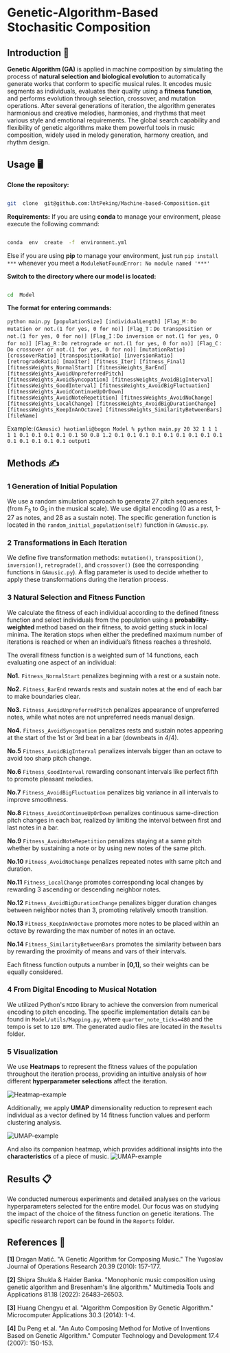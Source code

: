 
# Genetic-Algorithm-Based Stochasitic Composition

  

## Introduction 👋

  

**Genetic Algorithm (GA)** is applied in machine composition by simulating the process of **natural selection and biological evolution** to automatically generate works that conform to specific musical rules. It encodes music segments as individuals, evaluates their quality using a **fitness function**, and performs evolution through selection, crossover, and mutation operations. After several generations of iteration, the algorithm generates harmonious and creative melodies, harmonies, and rhythms that meet various style and emotional requirements. The global search capability and flexibility of genetic algorithms make them powerful tools in music composition, widely used in melody generation, harmony creation, and rhythm design.

  

## Usage 🖥️

**Clone the repository:**

``` bash

git  clone  git@github.com:lhtPeking/Machine-based-Composition.git

```

**Requirements:**
If you are using **conda** to manage your environment, please execute the following command:

``` bash

conda  env  create  -f  environment.yml

```
Else if you are using **pip** to manage your environment, just run ```pip install ***``` whenever you meet a ```ModuleNotFoundError: No module named '***'```

**Switch to the directory where our model is located:**

``` bash

cd  Model

```

**The format for entering commands:**

```python main.py [populationSize] [individualLength] [Flag_M：Do mutation or not.(1 for yes, 0 for no)] [Flag_T：Do transposition or not.(1 for yes, 0 for no)] [Flag_I：Do inversion or not.(1 for yes, 0 for no)] [Flag_R：Do retrograde or not.(1 for yes, 0 for no)] [Flag_C：Do crossover or not.(1 for yes, 0 for no)] [mutationRatio] [crossoverRatio] [transpositionRatio] [inversionRatio] [retrogradeRatio] [maxIter] [fitness_Iter] [fitness_Final] [fitnessWeights_NormalStart] [fitnessWeights_BarEnd] [fitnessWeights_AvoidUnpreferredPitch] [fitnessWeights_AvoidSyncopation] [fitnessWeights_AvoidBigInterval] [fitnessWeights_GoodInterval] [fitnessWeights_AvoidBigFluctuation] [fitnessWeights_AvoidContinueUpOrDown] [fitnessWeights_AvoidNoteRepetition] [fitnessWeights_AvoidNoChange] [fitnessWeights_LocalChange] [fitnessWeights_AvoidBigDurationChange] [fitnessWeights_KeepInAnOctave] [fitnessWeights_SimilarityBetweenBars] [fileName]```

  

Example:```(GAmusic) haotianli@bogon Model % python main.py 20 32 1 1 1 1 1 0.1 0.1 0.1 0.1 0.1 50 0.8 1.2 0.1 0.1 0.1 0.1 0.1 0.1 0.1 0.1 0.1 0.1 0.1 0.1 0.1 0.1 output1```

  

  

## Methods ✍️

  

### 1 Generation of Initial Population

  

We use a random simulation approach to generate 27 pitch sequences (from $F_3$ to $G_5$ in the musical scale). We use digital encoding (0 as a rest, 1-27 as notes, and 28 as a sustain note). The specific generation function is located in the ```random_initial_population(self)``` function in ```GAmusic.py```.

  

### 2 Transformations in Each Iteration

  

We define five transformation methods: ```mutation()```, ```transposition()```, ```inversion()```, ```retrograde()```, and ```crossover()``` (see the corresponding functions in ```GAmusic.py```). A flag parameter is used to decide whether to apply these transformations during the iteration process.

  

### 3 Natural Selection and Fitness Function

  

We calculate the fitness of each individual according to the defined fitness function and select individuals from the population using a **probability-weighted** method based on their fitness, to avoid getting stuck in local minima. The iteration stops when either the predefined maximum number of iterations is reached or when an individual’s fitness reaches a threshold.

  

The overall fitness function is a weighted sum of 14 functions, each evaluating one aspect of an individual:

  

**No1.**  ```Fitness_NormalStart``` penalizes beginning with a rest or a sustain note.

  

**No2.**  ```Fitness_BarEnd``` rewards rests and sustain notes at the end of each bar to make boundaries clear.

  

**No3.**  ```Fitness_AvoidUnpreferredPitch``` penalizes appearance of unpreferred notes, while what notes are not unpreferred needs manual design.

  

**No4.**  ```Fitness_AvoidSyncopation``` penalizes rests and sustain notes appearing at the start of the 1st or 3rd beat in a bar (downbeats in 4/4).

  

**No.5**  ```Fitness_AvoidBigInterval``` penalizes intervals bigger than an octave to avoid too sharp pitch change.

  

**No.6**  ```Fitness_GoodInterval``` rewarding consonant intervals like perfect fifth to promote pleasant melodies.

  

**No.7**  ```Fitness_AvoidBigFluctuation``` penalizes big variance in all intervals to improve smoothness.

  

**No.8**  ```Fitness_AvoidContinueUpOrDown``` penalizes continuous same-direction pitch changes in each bar, realized by limiting the interval between first and last notes in a bar.

  

**No.9**  ```Fitness_AvoidNoteRepetition``` penalizes staying at a same pitch whether by sustaining a note or by using new notes of the same pitch.

  

**No.10**  ```Fitness_AvoidNoChange``` penalizes repeated notes with same pitch and duration.

  

**No.11**  ```Fitness_LocalChange``` promotes corresponding local changes by rewarding 3 ascending or descending neighbor notes.

  

**No.12**  ```Fitness_AvoidBigDurationChange``` penalizes bigger duration changes between neighbor notes than 3, promoting relatively smooth transition.

  

**No.13**  ```Fitness_KeepInAnOctave``` promotes more notes to be placed within an octave by rewarding the max number of notes in an octave.

  

**No.14**  ```Fitness_SimilarityBetweenBars``` promotes the similarity between bars by rewarding the proximity of means and vars of their intervals.

  

Each fitness function outputs a number in **[0,1]**, so their weights can be equally considered.

  

### 4 From Digital Encoding to Musical Notation

  We utilized Python's ```MIDO``` library to achieve the conversion from numerical encoding to pitch encoding. The specific implementation details can be found in ```Model/utils/Mapping.py```, where ```quarter_note_ticks=480``` and the tempo is set to ```120 BPM```. The generated audio files are located in the ```Results``` folder.

### 5 Visualization

  

We use **Heatmaps** to represent the fitness values of the population throughout the iteration process, providing an intuitive analysis of how different **hyperparameter selections** affect the iteration.

</b>

![Heatmap-example](./Results/Example-Heatmap.png)

Additionally, we apply **UMAP** dimensionality reduction to represent each individual as a vector defined by 14 fitness function values and perform clustering analysis.

</b>

![UMAP-example](./Results/Example-UMAP.png)

</b>

And also its companion heatmap, which provides additional insights into the **characteristics** of a piece of music.
</b>
![UMAP-example](./Results/Example-Heatmap-additional.png)
</b>

## Results 📋
We conducted numerous experiments and detailed analyses on the various hyperparameters selected for the entire model. Our focus was on studying the impact of the choice of the fitness function on genetic iterations. The specific research report can be found in the ```Reports``` folder.
  

  

## References 📜
**[1]** Dragan Matić. "A Genetic Algorithm for Composing Music." The Yugoslav Journal of Operations Research 20.39 (2010): 157-177.

**[2]** Shipra Shukla & Haider Banka. "Monophonic music composition using genetic algorithm and Bresenham's line algorithm." Multimedia Tools and Applications 81.18 (2022): 26483–26503.

**[3]** Huang Chengyu et al. "Algorithm Composition By Genetic Algorithm." Microcomputer Applications 30.3 (2014): 1-4.

**[4]** Du Peng et al. "An Auto Composing Method for Motive of Inventions Based on Genetic Algorithm." Computer Technology and Development 17.4 (2007): 150-153.
